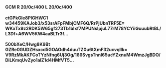 #### GCM R 20/0c/400 L 20/0c/400
**ctGPkGIe8PlGHWC1**<br/>**w34459KAJob3/x53srAFpFMbjCMF6Q/RrPjUbnTRF5E=**<br/>**WKxTx9z2RDK5W65gf273Tb1blxf7MPUNsIpjuL77rM78YCYiiGuuubRtBL/L3Df+A6WV5KW4aaBLTr3f...**<br/><br/>
**500bXeC/Hwg8K9Bt**<br/>**GZRe0GUDZHsxcd5GOAOdh4duuTZ0u6tXmF32ucvqllk=**<br/>**V9RzMkAKFCoTYzNfng6Uj3Og/166SvgsTnnI65ucYZxnuM4WmzJgBDO/DiLKmqUvZyo1aIZ1d4HMfVT5...**